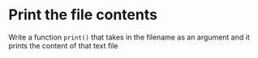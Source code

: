 # Print the file contents

Write a function ```print()``` that takes in the filename as an argument and it prints the content of that text file
